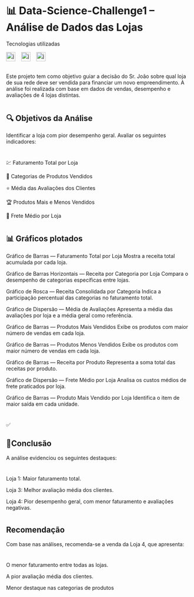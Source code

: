 <h1>📊 Data-Science-Challenge1 – Análise de Dados das Lojas</h1>



<div align="left">
  <p>Tecnologias utilizadas<p>
  <img src="https://upload.wikimedia.org/wikipedia/commons/c/c3/Python-logo-notext.svg" height="25" alt="javascript logo"  />
  <img width="8" />
  <img src="https://upload.wikimedia.org/wikipedia/commons/e/ed/Pandas_logo.svg" height="25" alt="javascript logo"  />
  <img width="8" />
  <img src="https://upload.wikimedia.org/wikipedia/commons/8/84/Matplotlib_icon.svg" height="25" alt="javascript logo"  />



##
    
<p>Este projeto tem como objetivo guiar a decisão do Sr. João sobre qual loja de sua rede deve ser vendida para financiar um novo empreendimento. A análise foi realizada com base em dados de vendas, desempenho e avaliações de 4 lojas distintas.</p>


#

<h2>🔍 Objetivos da Análise</h2>


Identificar a loja com pior desempenho geral.
Avaliar os seguintes indicadores:

#

<p>💹 Faturamento Total por Loja</p>
<p>📎 Categorias de Produtos Vendidos</p>
<p>⭐ Média das Avaliações dos Clientes</p>
<p>🏆 Produtos Mais e Menos Vendidos
<p>🚚 Frete Médio por Loja</p>

#







<h2>📊 Gráficos plotados</h2>


Gráfico de Barras — Faturamento Total por Loja
Mostra a receita total acumulada por cada loja.


Gráfico de Barras Horizontais — Receita por Categoria por Loja
Compara o desempenho de categorias específicas entre lojas.


Gráfico de Rosca — Receita Consolidada por Categoria
Indica a participação percentual das categorias no faturamento total.


Gráfico de Dispersão — Média de Avaliações
Apresenta a média das avaliações por loja e a média geral como referência.


Gráfico de Barras — Produtos Mais Vendidos
Exibe os produtos com maior número de vendas em cada loja.


Gráfico de Barras — Produtos Menos Vendidos
Exibe os produtos com maior número de vendas em cada loja.


Gráfico de Barras — Receita por Produto
Representa a soma total das receitas por produto.


Gráfico de Dispersão — Frete Médio por Loja
Analisa os custos médios de frete praticados por loja.


Gráfico de Barras — Produto Mais Vendido por Loja
Identifica o item de maior saída em cada unidade.


#


✅
<h2>🔭Conclusão</h2>
A análise evidenciou os seguintes destaques:

#

Loja 1: Maior faturamento total.

Loja 3: Melhor avaliação média dos clientes.

Loja 4: Pior desempenho geral, com menor faturamento e avaliações negativas.

#

<h2>Recomendação</h2>

Com base nas análises, recomenda-se a venda da Loja 4, que apresenta:

#

O menor faturamento entre todas as lojas.

A pior avaliação média dos clientes.

Menor destaque nas categorias de produtos

